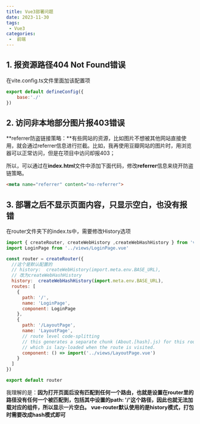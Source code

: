 ```yaml
---
title: Vue3部署问题
date: 2023-11-30
tags:
 - Vue3
categories:
 -  前端
---
```


<!-- # Vue3部署问题 -->

## 1. 报资源路径404 Not Found错误

在vite.config.ts文件里面加该配置项

```js
export default defineConfig({
    base:'./'
})
```



## 2. 访问非本地部分图片报403错误

**referrer防盗链接策略：**有些网站的资源，比如图片不想被其他网站直接使用，就会通过referrer信息进行拦截。比如，我再使用豆瓣网站的图片时，用浏览器可以正常访问，但是在项目中访问却报403；

所以，可以通过在**index.html**文件中添加下面代码，修改**referrer**信息来绕开防盗链策略。

```html
<meta name="referrer" content="no-referrer">
```



## 3. 部署之后不显示页面内容，只显示空白，也没有报错

在router文件夹下的index.ts中，需要修改History选项

```js
import { createRouter, createWebHistory ,createWebHashHistory } from 'vue-router'
import LoginPage from '../views/LoginPage.vue'

const router = createRouter({
  //这个是默认配置的
  // history:  createWebHistory(import.meta.env.BASE_URL),
  // 改为createWebHashHistory
  history:  createWebHashHistory(import.meta.env.BASE_URL),
  routes: [
    {
      path: '/',
      name: 'LoginPage',
      component: LoginPage
    },
    {
      path: '/LayoutPage',
      name: 'LayoutPage',
      // route level code-splitting
      // this generates a separate chunk (About.[hash].js) for this route
      // which is lazy-loaded when the route is visited.
      component: () => import('../views/LayoutPage.vue')
    }
  ]
})

export default router
```

我理解的是：**因为打开页面后没有匹配到任何一个路由，也就是设置在router里的路径没有任何一个被匹配到，包括其中设置的path: '/'这个路径，因此也就无法加载对应的组件，所以显示一片空白。**
**vue-router默认使用的是history模式，打包时需要改成hash模式即可**